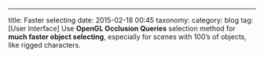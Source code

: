 ---
title: Faster selecting
date: 2015-02-18 00:45
taxonomy:
    category: blog
    tag: [User Interface]
Use **OpenGL Occlusion Queries** selection method for **much faster object selecting**, especially for scenes with 100’s of objects, like rigged characters.
